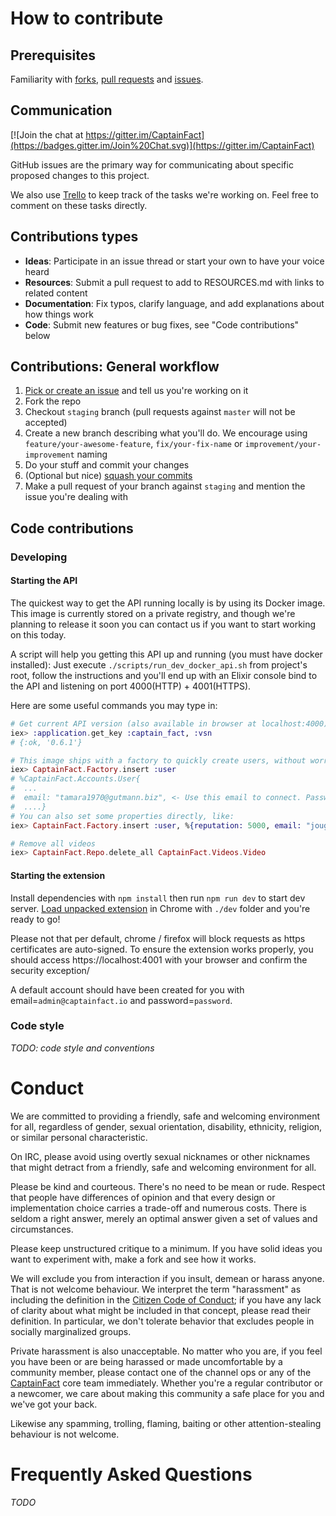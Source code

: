 # How to contribute

## Prerequisites

Familiarity with [forks](https://help.github.com/articles/fork-a-repo/),
[pull requests](https://help.github.com/articles/using-pull-requests) and
[issues](https://guides.github.com/features/issues/).

## Communication

[![Join the chat at https://gitter.im/CaptainFact](https://badges.gitter.im/Join%20Chat.svg)](https://gitter.im/CaptainFact)

GitHub issues are the primary way for communicating about specific proposed changes to this project.

We also use [Trello](https://trello.com/b/5s6F5iTv/captainfact) to keep track of the tasks we're working on. Feel free to
comment on these tasks directly.

## Contributions types

- **Ideas**: Participate in an issue thread or start your own to have your voice heard
- **Resources**: Submit a pull request to add to RESOURCES.md with links to related content
- **Documentation**: Fix typos, clarify language, and add explanations about how things work
- **Code**: Submit new features or bug fixes, see "Code contributions" below

## Contributions: General workflow

1. [Pick or create an issue](https://github.com/CaptainFact/captain-fact-extension/issues) and tell us you're working on it
2. Fork the repo
3. Checkout `staging` branch (pull requests against `master` will not be accepted)
4. Create a new branch describing what you'll do. We encourage using `feature/your-awesome-feature`, `fix/your-fix-name`
   or `improvement/your-improvement` naming
5. Do your stuff and commit your changes
6. (Optional but nice) [squash your commits](https://forum.freecodecamp.org/t/how-to-squash-multiple-commits-into-one-with-git/13231)
7. Make a pull request of your branch against `staging` and mention the issue you're dealing with

## Code contributions

### Developing

#### Starting the API

The quickest way to get the API running locally is by using its Docker image. This image
is currently stored on a private registry, and though we're planning to release it soon you can
contact us if you want to start working on this today. 

A script will help you getting this API up and running (you must have docker installed):
Just execute `./scripts/run_dev_docker_api.sh` from project's root, follow the instructions and you'll end up with 
an Elixir console bind to the API and listening on port 4000(HTTP) + 4001(HTTPS).

Here are some useful commands you may type in:
```elixir
# Get current API version (also available in browser at localhost:4000)
iex> :application.get_key :captain_fact, :vsn
# {:ok, '0.6.1'}

# This image ships with a factory to quickly create users, without worriying about invitations and emails
iex> CaptainFact.Factory.insert :user
# %CaptainFact.Accounts.User{
#  ...
#  email: "tamara1970@gutmann.biz", <- Use this email to connect. Password is "password"
#  ....}
# You can also set some properties directly, like:
iex> CaptainFact.Factory.insert :user, %{reputation: 5000, email: "jougier@captainfact.io"}

# Remove all videos
iex> CaptainFact.Repo.delete_all CaptainFact.Videos.Video
```

#### Starting the extension

Install dependencies with `npm install` then run `npm run dev` to start dev server.
[Load unpacked extension](https://developer.chrome.com/extensions/getstarted#unpacked) in Chrome with `./dev` folder
and you're ready to go!

Please not that per default, chrome / firefox will block requests as https certificates are auto-signed.
To ensure the extension works properly, you should access https://localhost:4001 with your browser and
confirm the security exception/

A default account should have been created for you with email=`admin@captainfact.io` and password=`password`.

### Code style

*TODO: code style and conventions*

# Conduct

We are committed to providing a friendly, safe and welcoming environment for
all, regardless of gender, sexual orientation, disability, ethnicity, religion,
or similar personal characteristic.

On IRC, please avoid using overtly sexual nicknames or other nicknames that
might detract from a friendly, safe and welcoming environment for all.

Please be kind and courteous. There's no need to be mean or rude.
Respect that people have differences of opinion and that every design or
implementation choice carries a trade-off and numerous costs. There is seldom
a right answer, merely an optimal answer given a set of values and
circumstances.

Please keep unstructured critique to a minimum. If you have solid ideas you
want to experiment with, make a fork and see how it works.

We will exclude you from interaction if you insult, demean or harass anyone.
That is not welcome behaviour. We interpret the term "harassment" as
including the definition in the
[Citizen Code of Conduct](http://citizencodeofconduct.org/);
if you have any lack of clarity about what might be included in that concept,
please read their definition. In particular, we don't tolerate behavior that
excludes people in socially marginalized groups.

Private harassment is also unacceptable. No matter who you are, if you feel
you have been or are being harassed or made uncomfortable by a community
member, please contact one of the channel ops or any of the
[CaptainFact](https://github.com/CaptainFact) core team
immediately. Whether you're a regular contributor or a newcomer, we care about
making this community a safe place for you and we've got your back.

Likewise any spamming, trolling, flaming, baiting or other attention-stealing
behaviour is not welcome.

# Frequently Asked Questions

*TODO*
